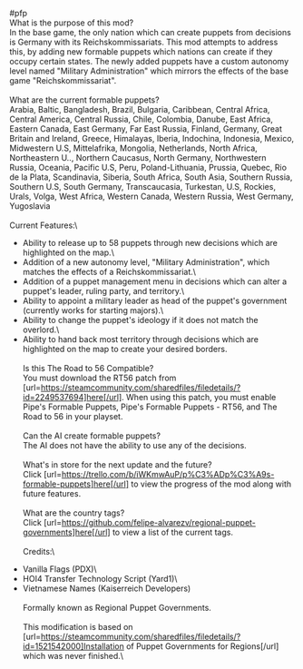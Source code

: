 #pfp \
What is the purpose of this mod?\
In the base game, the only nation which can create puppets from decisions is Germany with its Reichskommissariats. This mod attempts to address this, by adding new formable puppets which nations can create if they occupy certain states. The newly added puppets have a custom autonomy level named "Military Administration" which mirrors the effects of the base game "Reichskommissariat".\
\
What are the current formable puppets?\
Arabia, Baltic, Bangladesh, Brazil, Bulgaria, Caribbean, Central Africa, Central America, Central Russia, Chile, Colombia, Danube, East Africa, Eastern Canada, East Germany, Far East Russia, Finland, Germany, Great Britain and Ireland, Greece, Himalayas, Iberia, Indochina, Indonesia, Mexico, Midwestern U.S, Mittelafrika, Mongolia, Netherlands, North Africa, Northeastern U.., Northern Caucasus, North Germany, Northwestern Russia, Oceania, Pacific U.S, Peru, Poland-Lithuania, Prussia, Quebec, Rio de la Plata, Scandinavia, Siberia, South Africa, South Asia, Southern Russia, Southern U.S, South Germany, Transcaucasia, Turkestan, U.S, Rockies, Urals, Volga, West Africa, Western Canada, Western Russia, West Germany, Yugoslavia\
\
Current Features:\
* Ability to release up to 58 puppets through new decisions which are highlighted on the map.\
* Addition of a new autonomy level, "Military Administration", which matches the effects of a Reichskommissariat.\
* Addition of a puppet management menu in decisions which can alter a puppet's leader, ruling party, and territory.\
* Ability to appoint a military leader as head of the puppet's government (currently works for starting majors).\
* Ability to change the puppet's ideology if it does not match the overlord.\
* Ability to hand back most territory through decisions which are highlighted on the map to create your desired borders.\
\
Is this The Road to 56 Compatible?\
You must download the RT56 patch from [url=https://steamcommunity.com/sharedfiles/filedetails/?id=2249537694]here[/url]. When using this patch, you must enable Pipe's Formable Puppets, Pipe's Formable Puppets - RT56, and The Road to 56 in your playset.\
\
Can the AI create formable puppets?\
The AI does not have the ability to use any of the decisions.\
\
What's in store for the next update and the future?\
Click [url=https://trello.com/b/iWKmwAuP/p%C3%ADp%C3%A9s-formable-puppets]here[/url] to view the progress of the mod along with future features.\
\
What are the country tags?\
Click [url=https://github.com/felipe-alvarezv/regional-puppet-governments]here[/url] to view a list of the current tags.\
\
Credits:\
- Vanilla Flags (PDX)\
- HOI4 Transfer Technology Script (Yard1)\
- Vietnamese Names (Kaiserreich Developers)\
\
Formally known as Regional Puppet Governments.\
\
This modification is based on [url=https://steamcommunity.com/sharedfiles/filedetails/?id=1521542000]Installation of Puppet Governments for Regions[/url] which was never finished.\